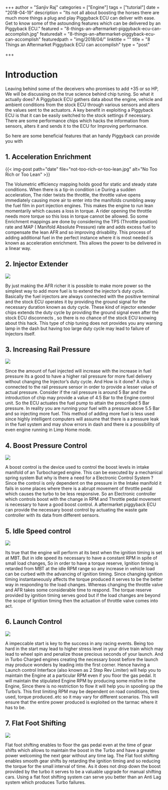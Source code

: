 +++
author = "Sanjiv Raj"
categories = ["Engine"]
tags = ["tutorial"]
date = "2018-04-19"
description = "Its not all about boosting the horses there are much more things a plug and play Piggyback ECU can deliver with ease. Get to know some of the astounding features which can be delivered by an Piggyback ECU."
featured = "8-things-an-aftermarket-piggyback-ecu-can-accomplish.jpg"
featuredalt = "8-things-an-aftermarket-piggyback-ecu-can-accomplish"
featuredpath = "img/2018/04/"
linktitle = ""
title = "8 Things an Aftermarket Piggyback ECU can accomplish"
type = "post"

+++

# Introduction 

Leaving behind some of the deceivers who promises to add +35 or so HP, We will be discussing on the true science behind chip tuning. So what it actually does? A Piggyback ECU gathers data about the engine, vehicle and ambient conditions from the stock ECU through various sensors and alters the values sent to the actuators. A key benefit in exploiting a Piggyback ECU is that it can be easily switched to the stock settings if necessary. There are some performance chips which hacks the information from sensors, alters it and sends it to the ECU for Improving performance. 

So here are some beneficial features that an handy Piggyback can provide you with

## 1. Acceleration Enrichment
{{< img-post path="date" file="not-too-rich-or-too-lean.jpg" alt="No Too Rich or Too Lean" >}}

The Volumetric efficiency mapping holds good for static and steady state conditions. When there is a tip-in condition i.e During a sudden acceleration, The rider twists the throttle, the throttle valve opens immediately causing more air to enter into the manifolds crumbling away the fuel film in port injection engines. This makes the engine to run lean momentarily which causes a loss in torque. A rider opening the throttle needs more torque so this loss in torque cannot be allowed. So some Enrichment mappings are done by considering the TPS (Throttle position) rate and MAP ( Manifold Absolute Pressure) rate and adds excess fuel to compensate the lean AFR and so improving drivability. This process of adding additional fuel in the perfect instance where it is most needed is known as acceleration enrichment. This allows the power to be delivered in a linear way.


## 2. Injector Extender
![](https://d2mxuefqeaa7sj.cloudfront.net/s_D8829E279F04E125F2EAAC8B14A1C6C28B6107A6BDAAFA1C0CD2D6AE19EE454D_1523562134412_N2Penetration.jpg)


By just making the AFR richer it is possible to make more power so the simplest way to add more fuel is to extend the injector’s duty cycle. Basically the fuel injectors are always connected with the positive terminal and the stock ECU operates it by providing the ground signal for the necessary duration known as duty cycle. These kind of injector extender chips extends the duty cycle by providing the ground signal even after the stock ECU disconnects , so there is no chance of the stock ECU knowing about this hack. This type of chip tuning does not provides you any warning lamp in the dash but having too large duty cycle may lead to failure of Injectors itself.


## 3. Increasing Rail Pressure
![](https://d2mxuefqeaa7sj.cloudfront.net/s_D8829E279F04E125F2EAAC8B14A1C6C28B6107A6BDAAFA1C0CD2D6AE19EE454D_1523682722207_Fuel-Pressure-Regulator.jpg)


Since the amount of fuel injected will increase with the increase in fuel pressure its a good to have a higher rail pressure for more fuel delivery without changing the Injector’s duty cycle. And How is it done? A chip is connected to the rail pressure sensor in order to provide a lesser value of actual pressure. Consider if the rail pressure is around 5 Bar and the introduction of chip may provide a value of 4.5 Bar to the Engine control unit. So the ECU actuates the fuel pump to attain the prescribed 5 Bar pressure. In reality you are running your fuel with a pressure above 5.5 Bar and so injecting more fuel. This method of adding more fuel is less used since highly intelligent computers will assume that there is a pressure leak in the fuel system and may show errors in dash and there is a possibility of even engine running in Limp Home mode.


## 4. Boost Pressure Control
![](https://d2mxuefqeaa7sj.cloudfront.net/s_D8829E279F04E125F2EAAC8B14A1C6C28B6107A6BDAAFA1C0CD2D6AE19EE454D_1523684717393_modp-1301-06-oturbosmart-e-boost2boost-controller.jpg)


A boost control is the device used to control the boost levels in intake manifold of an Turbocharged engine. This can be executed by a mechanical spring system But why is there a need for a Electronic Control System ? Since the control is only dependent on the pressure in the Intake manifold it fails in some places where there is a abrupt movement of throttle pedal which causes the turbo to be less responsive. So an Electronic controller which controls boost with the change in RPM and Throttle pedal movement is necessary to have a good boost control. A aftermarket piggyback ECU can provide the necessary boost control by actuating the waste gate controller with its data from different sensors.


## 5. Idle Speed control
![](https://d2mxuefqeaa7sj.cloudfront.net/s_D8829E279F04E125F2EAAC8B14A1C6C28B6107A6BDAAFA1C0CD2D6AE19EE454D_1523688357576_2011-subaru-impreza-wrx-sti-instrument-cluster-photo-358898-s-1280x782.jpg)


Its true that the engine will perform at its best when the ignition timing is set at MBT. But in idle speed its necessary to have a constant RPM in spite of small load changes, So in order to have a torque reserve, Ignition timing is retarded from MBT at the idle RPM range so any increase in vehicle load can be curbed with the advancing of ignition timing. Since changing ignition timing instantaneously affects the torque produced it serves to be the better way in responding to the load changes. Whereas changing the throttle valve and AFR takes some considerable time to respond. The torque reserve provided by ignition timing serves good but if the load changes are beyond the scope of Ignition timing then the actuation of throttle valve comes into act.


## 6. Launch Control
![](https://d2mxuefqeaa7sj.cloudfront.net/s_D8829E279F04E125F2EAAC8B14A1C6C28B6107A6BDAAFA1C0CD2D6AE19EE454D_1523987599904_F56_JCW_2128.jpg)


A impeccable start is key to the success in any racing events. Being too hard in the start may lead to higher stress level in your drive train which may lead to wheel spin and penalize those precious seconds of your launch. And in Turbo Charged engines creating the necessary boost before the launch may produce wonders by leading  into the first corner. Hence having a Launch control Interface (also known as 2 Step Rev Limiter) will help you to maintain the Engine at a particular RPM even if you floor the gas pedal. It will maintain the stipulated Engine RPM by producing some misfire in the Engine, Since there is no restriction to flow it will help you in spooling up the Turbo’s. This first limiting RPM may be dependent on road conditions, tires used, torque produced..etc so it may vary for different scenarios. This will ensure that the entire power produced is exploited on the tarmac where it has to be.


## 7. Flat Foot Shifting
![](https://d2mxuefqeaa7sj.cloudfront.net/s_D8829E279F04E125F2EAAC8B14A1C6C28B6107A6BDAAFA1C0CD2D6AE19EE454D_1523992317356_008.JPG)


Flat foot shifting enables to floor the gas pedal even at the time of gear shifts which allows to maintain the boost in the Turbo and have a greater power welcoming the next gear without any time lag. The Flat foot shifting enables smooth gear shifts by retarding the ignition timing and so reducing the torque for the small interval of time. As it does not drop down the boost provided by the turbo it serves to be a valuable upgrade for manual shifting cars. Using a flat foot shifting system can serve you better than an Anti Lag system which produces Turbo failures.